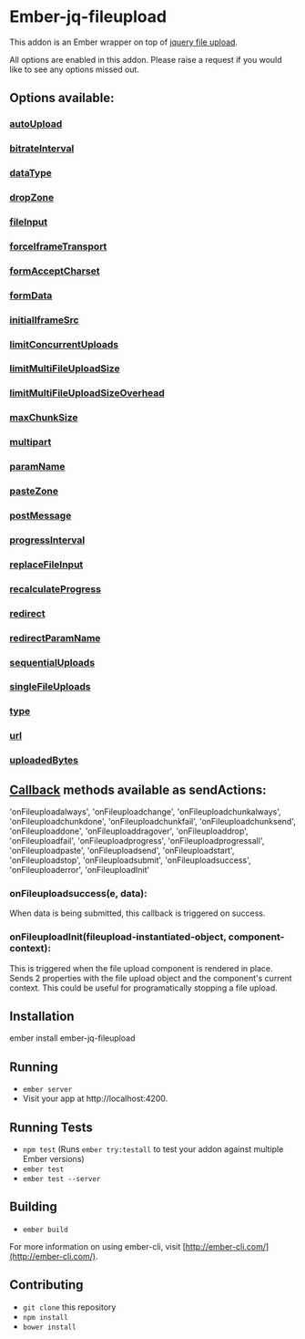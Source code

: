 # Ember-jq-fileupload

This addon is an Ember wrapper on top of [jquery file upload](https://github.com/blueimp/jQuery-File-Upload).

All options are enabled in this addon. Please raise a request if you would like to see any options missed out.

## Options available:

### [autoUpload](https://github.com/blueimp/jQuery-File-Upload/wiki/Options#autoupload)
### [bitrateInterval](https://github.com/blueimp/jQuery-File-Upload/wiki/Options#bitrateinterval)
### [dataType](https://github.com/blueimp/jQuery-File-Upload/wiki/Options#datatype)
### [dropZone](https://github.com/blueimp/jQuery-File-Upload/wiki/Options#dropzone)
### [fileInput](https://github.com/blueimp/jQuery-File-Upload/wiki/Options#fileInput)
### [forceIframeTransport](https://github.com/blueimp/jQuery-File-Upload/wiki/Options#forceIframeTransport)
### [formAcceptCharset](https://github.com/blueimp/jQuery-File-Upload/wiki/Options#formAcceptCharset)
### [formData](https://github.com/blueimp/jQuery-File-Upload/wiki/Options#formData)
### [initialIframeSrc](https://github.com/blueimp/jQuery-File-Upload/wiki/Options#initialIframeSrc)
### [limitConcurrentUploads](https://github.com/blueimp/jQuery-File-Upload/wiki/Options#limitConcurrentUploads)
### [limitMultiFileUploadSize](https://github.com/blueimp/jQuery-File-Upload/wiki/Options#limitMultiFileUploadSize)
### [limitMultiFileUploadSizeOverhead](https://github.com/blueimp/jQuery-File-Upload/wiki/Options#limitMultiFileUploadSizeOverhead)
### [maxChunkSize](https://github.com/blueimp/jQuery-File-Upload/wiki/Options#maxChunkSize)
### [multipart](https://github.com/blueimp/jQuery-File-Upload/wiki/Options#multipart)
### [paramName](https://github.com/blueimp/jQuery-File-Upload/wiki/Options#paramName)
### [pasteZone](https://github.com/blueimp/jQuery-File-Upload/wiki/Options#pasteZone)
### [postMessage](https://github.com/blueimp/jQuery-File-Upload/wiki/Options#postMessage)
### [progressInterval](https://github.com/blueimp/jQuery-File-Upload/wiki/Options#progressInterval)
### [replaceFileInput](https://github.com/blueimp/jQuery-File-Upload/wiki/Options#replaceFileInput)
### [recalculateProgress](https://github.com/blueimp/jQuery-File-Upload/wiki/Options#recalculateProgress)
### [redirect](https://github.com/blueimp/jQuery-File-Upload/wiki/Options#redirect)
### [redirectParamName](https://github.com/blueimp/jQuery-File-Upload/wiki/Options#redirectParamName)
### [sequentialUploads](https://github.com/blueimp/jQuery-File-Upload/wiki/Options#sequentialUploads)
### [singleFileUploads](https://github.com/blueimp/jQuery-File-Upload/wiki/Options#singleFileUploads)
### [type](https://github.com/blueimp/jQuery-File-Upload/wiki/Options#type)
### [url](https://github.com/blueimp/jQuery-File-Upload/wiki/Options#url)
### [uploadedBytes](https://github.com/blueimp/jQuery-File-Upload/wiki/Options#uploadedBytes)

## [Callback](https://github.com/blueimp/jQuery-File-Upload/wiki/Options#callback-options) methods available as sendActions:

'onFileuploadalways', 'onFileuploadchange', 'onFileuploadchunkalways', 'onFileuploadchunkdone', 'onFileuploadchunkfail', 'onFileuploadchunksend', 'onFileuploaddone', 'onFileuploaddragover', 'onFileuploaddrop', 'onFileuploadfail', 'onFileuploadprogress', 'onFileuploadprogressall', 'onFileuploadpaste', 'onFileuploadsend', 'onFileuploadstart', 'onFileuploadstop', 'onFileuploadsubmit', 'onFileuploadsuccess', 'onFileuploaderror', 'onFileuploadInit'

### onFileuploadsuccess(e, data):
When data is being submitted, this callback is triggered on success.

### onFileuploadInit(fileupload-instantiated-object, component-context):
This is triggered when the file upload component is rendered in place. Sends 2 properties with the file upload object and the component's current context. This could be useful for programatically stopping a file upload.

## Installation

ember install ember-jq-fileupload

## Running

* `ember server`
* Visit your app at http://localhost:4200.

## Running Tests

* `npm test` (Runs `ember try:testall` to test your addon against multiple Ember versions)
* `ember test`
* `ember test --server`

## Building

* `ember build`

For more information on using ember-cli, visit [http://ember-cli.com/](http://ember-cli.com/).

## Contributing

* `git clone` this repository
* `npm install`
* `bower install`

